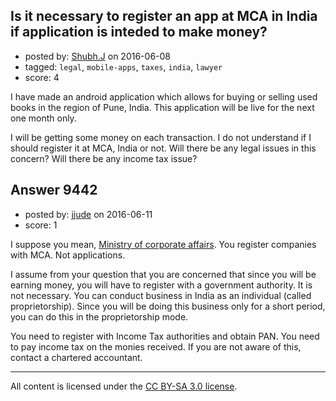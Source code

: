 ## Is it necessary to register an app at MCA in India if application is inteded to make money?

- posted by: [Shubh.J](https://stackexchange.com/users/7996460/shubh-j) on 2016-06-08
- tagged: `legal`, `mobile-apps`, `taxes`, `india`, `lawyer`
- score: 4

I have made an android application which allows for buying or selling used books in the region of Pune, India. This application will be live for the next one month only.

I will be getting some money on each transaction. I do not understand if I should register it at MCA, India or not. Will there be any legal issues in this concern? Will there be any income tax issue?


## Answer 9442

- posted by: [jjude](https://stackexchange.com/users/403130/jjude) on 2016-06-11
- score: 1

<p>I suppose you mean, <a href="http://mca.gov.in/" rel="nofollow">Ministry of corporate affairs</a>. You register companies with MCA. Not applications.</p>

<p>I assume from your question that you are concerned that since you will be earning money, you will have to register with a government authority. It is not necessary. You can conduct business in India as an individual (called proprietorship). Since you will be doing this business only for a short period, you can do this in the proprietorship mode.</p>

<p>You need to register with Income Tax authorities and obtain PAN. You need to pay income tax on the monies received. If you are not aware of this, contact a chartered accountant.</p>




---

All content is licensed under the [CC BY-SA 3.0 license](https://creativecommons.org/licenses/by-sa/3.0/).
